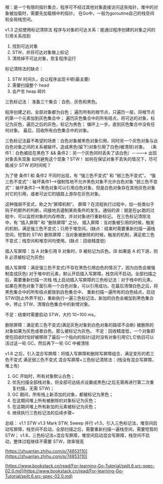 根：是一个有限的指针集合，程序可不经过其他对象直接访问这些指针，堆中的对象被加载时，需要先加载根中的指针。
在Go中，一般为goroutine自己的栈空间和全局栈空间。

v1.3 之前使用标记清除法
程序与对象的可达关系：能通过程序创建的对象之间的引用关系找到
1. 找到可达对象
2. STW，并将可达对象做上标记
3. 清除掉不可达对象，恢复程序运行

标记清除法的缺点：
1. STW 时间久，会让程序出现卡顿(最主要)
2. 需要扫描整个 head
3. 会产生 heap 碎片


三色标记法：
准备三个集合：白色、灰色和黑色。

程序创建之初，全部对象都为白色；
遍历所有的根节点，只遍历一层，将根节点的第一个元素加到灰色集合中；
遍历灰色集合中的所有结点，将可达的对象，标记为灰色，遍历之后的灰色，标记为黑色；
循环上一步，直到灰色集合中没有任何对象。
最后，回收所有白色集合中的对象。

三色标记法最不希望的场景：白色对象被黑色对象引用，同时另一个灰色对象与此白色对象之间的关系被破坏。造成黑色(留下)对象引用了白色(被清除)对象。
（条件1：白色被挂在黑色下 && 条件2：另一个灰色同时丢失了该白色）-----> 出现对象丢失现象
如何避免这个现象？STW！
如何在保证对象不丢失的情况下，尽可能减少 STW 的时间呢？

为了使 条件1 和 条件2 不同时出现，有 “强三色不变式” 和 “弱三色不变式”。
“强三色不变式”：破坏条件1-->强制性地不允许黑色对象不允许白色对象
“弱三色不变式”：破坏条件2-->黑色对象可以引用白色对象，但是白色对象存在其他灰色对象对它的引用，或者可达它的链路上游存在灰色对象。

这种强弱不变式，称之为“屏障机制”。
屏障？在流程执行过程中，加一些类似于钩子的额外的判断，间接地去遏制某些条件的发生。通俗的讲：就是在gc跑的过程中，可以监控对象的内存修改，并对对象进行重新标记。
在三色标记清除法中，有 “插入屏障” 和 “删除屏障” 之分。
插入屏障：当对象被引用的时候，触发的机制，满足强三色不变式；只用于堆空间。(缺点：结束时需要重新扫描一遍栈空间，短暂的 STW)
删除屏障：当对象被删除的时候，触发的机制，满足若三色不变式；栈空间和堆空间均使用。(缺点：回收精度低)

插入写屏障：当 A 对象引用 B 对象时，B 被标记为灰色。(B 如果是 A 的下游，则 B 必须被标记为灰色)

插入写屏障：满足强三色不变式(不存在黑色引用白色的情况了，因为白色会被强制变成灰色)
对于堆中的元素，默认开启插入写屏障。栈空间不启动。全部扫描之后，需要重新扫描一次栈
栈上启动插入写屏障的三色标记法：对于栈中的元素，如果在黑色对象下面引用一个白色对象，可以引用成功。在最后清理白色之后，将黑色集合中的所有结点都放到白色集合中，
重新扫描一遍所有的白色结点，启动 STW(防止外界干扰)，重新执行一遍三色标记法，新加的白色会被加到黑色集合中，停止 STW，清理白色集合中的新增对象。

不足：结束时需要启动 STW，大约 10~100 ms。

删除屏障：满足若三色不变式(满足灰色对象到白色对象的路径不会断)
被删除的对象如果为灰色或者白色，那么被标记为灰色。
不足：回收精度低，一个对象即使在回收时恰好被移除了最后一个指向的指针(这时没有对象引用它),它依旧可以活过这一轮 GC，然后再下一轮 GC 中被清除


v1.8 之后，引入混合写屏障：将插入写屏障和删除写屏障组合，满足变形的若三色不变式
满足弱三色不变式
混合写屏障+三色标记清除法：(栈没有混合写屏障，堆上有)
1. GC 开始时，所有对象默认白色；
2. 优先扫描全部栈对象，将全部可达结点设置成黑色(之后无需再进行第二次重复扫描，无需 STW)；
3. GC 期间，所有栈上新添加的对象，都被标记为黑色；
4. 在这期间堆上所有被删除的对象标记为灰色；
5. 在这期间堆上所有新加的元素被标记为灰色；
6. 继续执行三色标记法的后续步骤~

总结：
v1.1 STW
v1.3 Mark STW, Sweep 并行
v1.5，引入三色标记法，堆空间启动写屏障，栈空间不启动，全部扫描之后，需要重新扫描一遍栈空间，需要短暂的 STW；
v1.8，三色标记法+混合写屏障，堆空间启动混合写屏障，栈空间不启动，整体过程继续不需要 STW，效率很高



[https://zhuanlan.zhihu.com/p/74853110](https://zhuanlan.zhihu.com/p/74853110)

[https://www.bookstack.cn/read/For-learning-Go-Tutorial/spilt.6.src-spec-02.0.md](https://www.bookstack.cn/read/For-learning-Go-Tutorial/spilt.6.src-spec-02.0.md)

